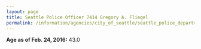 ```yaml
---
layout: page
title: Seattle Police Officer 7414 Gregory A. Fliegel
permalink: /information/agencies/city_of_seattle/seattle_police_department/copbook/7414/
---
```


**Age as of Feb. 24, 2016:** 43.0
